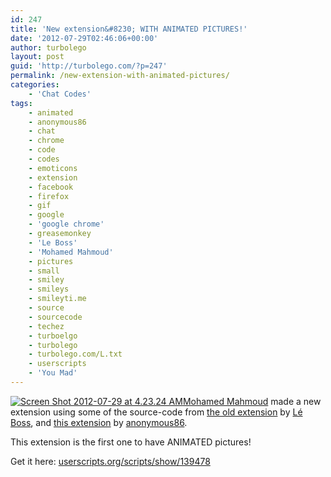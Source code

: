 ```yaml
---
id: 247
title: 'New extension&#8230; WITH ANIMATED PICTURES!'
date: '2012-07-29T02:46:06+00:00'
author: turbolego
layout: post
guid: 'http://turbolego.com/?p=247'
permalink: /new-extension-with-animated-pictures/
categories:
    - 'Chat Codes'
tags:
    - animated
    - anonymous86
    - chat
    - chrome
    - code
    - codes
    - emoticons
    - extension
    - facebook
    - firefox
    - gif
    - google
    - 'google chrome'
    - greasemonkey
    - 'Le Boss'
    - 'Mohamed Mahmoud'
    - pictures
    - small
    - smiley
    - smileys
    - smileyti.me
    - source
    - sourcecode
    - techez
    - turboelgo
    - turbolego
    - turbolego.com/L.txt
    - userscripts
    - 'You Mad'
---
```


[![](https://turbolego.com/wp-content/uploads/2012/07/Screen-Shot-2012-07-29-at-4.23.24-AM.png "Screen Shot 2012-07-29 at 4.23.24 AM")](https://turbolego.com/wp-content/uploads/2012/07/Screen-Shot-2012-07-29-at-4.23.24-AM.png)[Mohamed Mahmoud](http://www.facebook.com/mohamed408 "http://www.facebook.com/mohamed408") made a new extension using some of the source-code from [the old extension](http://userscripts.org/scripts/show/122827 "http://userscripts.org/scripts/show/122827") by [Lé Boss](http://www.facebook.com/theztech "http://www.facebook.com/theztech"), and [this extension](http://userscripts.org/scripts/show/123054 "http://userscripts.org/scripts/show/123054") by [anonymous86](http://userscripts.org/users/426789).

This extension is the first one to have ANIMATED pictures!

Get it here: [userscripts.org/scripts/show/139478](http://userscripts.org/scripts/show/139478 "http://userscripts.org/scripts/show/139478")
